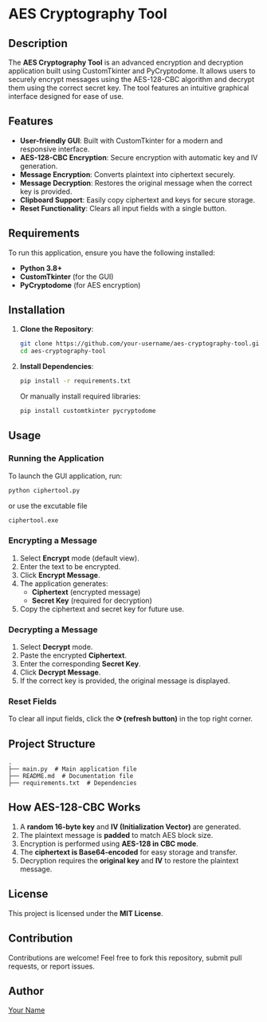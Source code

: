 # AES Cryptography Tool

## Description
The **AES Cryptography Tool** is an advanced encryption and decryption application built using CustomTkinter and PyCryptodome. It allows users to securely encrypt messages using the AES-128-CBC algorithm and decrypt them using the correct secret key. The tool features an intuitive graphical interface designed for ease of use.

## Features
- **User-friendly GUI**: Built with CustomTkinter for a modern and responsive interface.
- **AES-128-CBC Encryption**: Secure encryption with automatic key and IV generation.
- **Message Encryption**: Converts plaintext into ciphertext securely.
- **Message Decryption**: Restores the original message when the correct key is provided.
- **Clipboard Support**: Easily copy ciphertext and keys for secure storage.
- **Reset Functionality**: Clears all input fields with a single button.

## Requirements
To run this application, ensure you have the following installed:
- **Python 3.8+**
- **CustomTkinter** (for the GUI)
- **PyCryptodome** (for AES encryption)

## Installation

1. **Clone the Repository**:
    ```bash
    git clone https://github.com/your-username/aes-cryptography-tool.git
    cd aes-cryptography-tool
    ```

2. **Install Dependencies**:
    ```bash
    pip install -r requirements.txt
    ```
    Or manually install required libraries:
    ```bash
    pip install customtkinter pycryptodome
    ```

## Usage

### Running the Application
To launch the GUI application, run:
```bash
python ciphertool.py
```
or use the excutable file
```bash
ciphertool.exe
```

### Encrypting a Message
1. Select **Encrypt** mode (default view).
2. Enter the text to be encrypted.
3. Click **Encrypt Message**.
4. The application generates:
   - **Ciphertext** (encrypted message)
   - **Secret Key** (required for decryption)
5. Copy the ciphertext and secret key for future use.

### Decrypting a Message
1. Select **Decrypt** mode.
2. Paste the encrypted **Ciphertext**.
3. Enter the corresponding **Secret Key**.
4. Click **Decrypt Message**.
5. If the correct key is provided, the original message is displayed.

### Reset Fields
To clear all input fields, click the **⟳ (refresh button)** in the top right corner.

## Project Structure
```
.
├── main.py  # Main application file
├── README.md  # Documentation file
├── requirements.txt  # Dependencies
```

## How AES-128-CBC Works
1. A **random 16-byte key** and **IV (Initialization Vector)** are generated.
2. The plaintext message is **padded** to match AES block size.
3. Encryption is performed using **AES-128 in CBC mode**.
4. The **ciphertext is Base64-encoded** for easy storage and transfer.
5. Decryption requires the **original key** and **IV** to restore the plaintext message.

## License
This project is licensed under the **MIT License**.

## Contribution
Contributions are welcome! Feel free to fork this repository, submit pull requests, or report issues.

## Author
[Your Name](https://github.com/ShahazaadAhmed)
